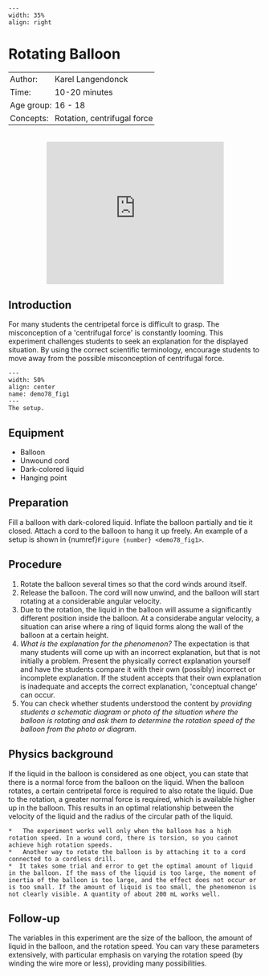 ```{figure} ../../figures/confirmed.png
---
width: 35%
align: right
```

# Rotating Balloon

<table style="width: 100%; border-collapse: collapse; border: none;">
    <tr style="background-color: var(--background-color);">  
        <td style="text-align: left; padding: 3px; border: none; color: var(--text-color)">Author:</td>
        <td style="text-align: left; padding: 3px; border: none; color: var(--text-color)">Karel Langendonck</td>
    </tr>
    <tr style="background-color: var(--background-color);"> 
        <td style="text-align: left; padding: 3px; border: none; color: var(--text-color)">Time:</td>
        <td style="text-align: left; padding: 3px; border: none; color: var(--text-color)">10-20 minutes</td>
    </tr>
    <tr style="background-color: var(--background-color);"> 
        <td style="text-align: left; padding: 3px; border: none; color: var(--text-color)">Age group:</td>
        <td style="text-align: left; padding: 3px; border: none; color: var(--text-color)">16 - 18</td>
    </tr>
    <tr style="background-color: var(--background-color);"> 
        <td style="text-align: left; padding: 3px; border: none; color: var(--text-color)">Concepts:</td>
        <td style="text-align: left; padding: 3px; border: none; color: var(--text-color)">Rotation, centrifugal force</td>
    </tr>
</table><br>

<div style="display: flex; justify-content: center;">
    <div style="position: relative; width: 70%; height: 0; padding-bottom: 56.25%;">
        <iframe
            src="https://www.youtube.com/embed/jmkfJLrHSOE?si=SS2Ue0taTSUeXmge"
            style="position: absolute; top: 0; left: 0; width: 100%; height: 100%;"
            frameborder="0"
            allow="accelerometer; autoplay; clipboard-write; encrypted-media; gyroscope; picture-in-picture"
            allowfullscreen
        ></iframe>
    </div>
</div>


## Introduction
For many students the centripetal force is difficult to grasp. The misconception of a 'centrifugal force' is constantly looming. This experiment challenges students to seek an explanation for the displayed situation. By using the correct scientific terminology, encourage students to move away from the possible misconception of centrifugal force. 

```{figure} demo78_figure1.JPG
---
width: 50%
align: center
name: demo78_fig1
---
The setup.
```

## Equipment
* Balloon
* Unwound cord
* Dark-colored liquid
* Hanging point

## Preparation
Fill a balloon with dark-colored liquid. Inflate the balloon partially and tie it closed. Attach a cord to the balloon to hang it up freely. An example of a setup is shown in {numref}`Figure {number} <demo78_fig1>`.

## Procedure
1. Rotate the balloon several times so that the cord winds around itself.
2. Release the balloon. The cord will now unwind, and the balloon will start rotating at a considerable angular velocity.
3. Due to the rotation, the liquid in the balloon will assume a significantly different position inside the balloon. At a considerabe angular velocity, a situation can arise where a ring of liquid forms along the wall of the balloon at a certain height.
4. *What is the explanation for the phenomenon?* The expectation is that many students will come up with an incorrect explanation, but that is not initially a problem. Present the physically correct explanation yourself and have the students compare it with their own (possibly) incorrect or incomplete explanation. If the student accepts that their own explanation is inadequate and accepts the correct explanation, 'conceptual change' can occur.
5. You can check whether students understood the content by *providing students a schematic diagram or photo of the situation where the balloon is rotating and ask them to determine the rotation speed of the balloon from the photo or diagram.*

## Physics background
If the liquid in the balloon is considered as one object, you can state that there is a normal force from the balloon on the liquid. When the balloon rotates, a certain centripetal force is required to also rotate the liquid. Due to the rotation, a greater normal force is required, which is available higher up in the balloon. This results in an optimal relationship between the velocity of the liquid and the radius of the circular path of the liquid.

```{tip}
*	The experiment works well only when the balloon has a high rotation speed. In a wound cord, there is torsion, so you cannot achieve high rotation speeds.
*	Another way to rotate the balloon is by attaching it to a cord connected to a cordless drill.
*  It takes some trial and error to get the optimal amount of liquid in the balloon. If the mass of the liquid is too large, the moment of inertia of the balloon is too large, and the effect does not occur or is too small. If the amount of liquid is too small, the phenomenon is not clearly visible. A quantity of about 200 mL works well.
```

## Follow-up
The variables in this experiment are the size of the balloon, the amount of liquid in the balloon, and the rotation speed. You can vary these parameters extensively, with particular emphasis on varying the rotation speed (by winding the wire more or less), providing many possibilities.